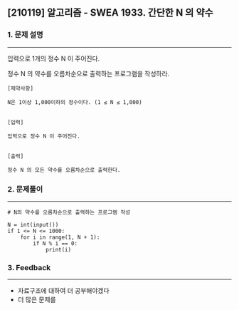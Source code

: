 ## [210119] 알고리즘 - SWEA 1933. 간단한 N 의 약수

### 1. 문제 설명
---
입력으로 1개의 정수 N 이 주어진다.

정수 N 의 약수를 오름차순으로 출력하는 프로그램을 작성하라.
 
```
[제약사항]

N은 1이상 1,000이하의 정수이다. (1 ≤ N ≤ 1,000)
 

[입력]

입력으로 정수 N 이 주어진다.


[출력]

정수 N 의 모든 약수를 오름차순으로 출력한다.
```


### 2. 문제풀이
---

```
# N의 약수를 오름차순으로 출력하는 프로그램 작성

N = int(input())
if 1 <= N <= 1000:
    for i in range(1, N + 1):
        if N % i == 0:
            print(i)

```

### 3. Feedback
---

- 자료구조에 대하여 더 공부해야겠다
- 더 많은 문제를 
